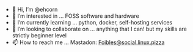 - 👋 Hi, I’m @ehcorn
- 👀 I’m interested in ... FOSS software and hardware
- 🌱 I’m currently learning ... python, docker, self-hosting services
- 💞️ I’m looking to collaborate on ... anything that I can! but my skills are strictly beginner level
- 📫 How to reach me ... Mastadon: Foibles@social.linux.pizza

<!---
ehcorn/ehcorn is a ✨ special ✨ repository because its `README.md` (this file) appears on your GitHub profile.
You can click the Preview link to take a look at your changes.
--->
